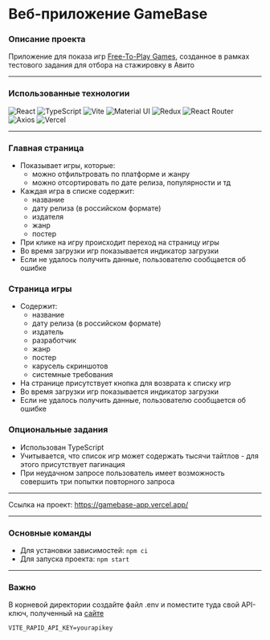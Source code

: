 # Веб-приложение GameBase

### Описание проекта

Приложение для показа игр [Free-To-Play Games](https://www.freetogame.com/), созданное в рамках тестового задания для отбора на стажировку в Авито

---

### Использованные технологии

![React](https://img.shields.io/badge/react-%2320232a.svg?style=for-the-badge&logo=react&logoColor=%2361DAFB)
![TypeScript](https://img.shields.io/badge/typescript-%23007ACC.svg?style=for-the-badge&logo=typescript&logoColor=white)
![Vite](https://img.shields.io/badge/Vite-B73BFE?style=for-the-badge&logo=vite&logoColor=FFD62E)
![Material UI](https://img.shields.io/badge/Material--UI-0081CB?style=for-the-badge&logo=material-ui&logoColor=white)
![Redux](https://img.shields.io/badge/redux-%23593d88.svg?style=for-the-badge&logo=redux&logoColor=white)
![React Router](https://img.shields.io/badge/React_Router-CA4245?style=for-the-badge&logo=react-router&logoColor=white)
![Axios](https://img.shields.io/badge/Axios-5A29E4?logo=axios&logoColor=fff&style=for-the-badge)
![Vercel](https://img.shields.io/badge/Vercel-000000?style=for-the-badge&logo=vercel&logoColor=white)

---

### Главная страница

- Показывает игры, которые:
  - можно отфильтровать по платформе и жанру
  - можно отсортировать по дате релиза, популярности и тд
- Каждая игра в списке содержит:
  - название
  - дату релиза (в российском формате)
  - издателя
  - жанр
  - постер
- При клике на игру происходит переход на страницу игры
- Во время загрузки игр показывается индикатор загрузки
- Если не удалось получить данные, пользователю сообщается об ошибке

### Страница игры

- Содержит:
  - название
  - дату релиза (в российском формате)
  - издатель
  - разработчик
  - жанр
  - постер
  - карусель скриншотов
  - системные требования
- На странице присутствует кнопка для возврата к списку игр
- Во время загрузки игр показывается индикатор загрузки
- Если не удалось получить данные, пользователю сообщается об ошибке

### Опциональные задания

- Использован TypeScript
- Учитывается, что список игр может содержать тысячи тайтлов - для этого присутствует пагинация
- При неудачном запросе пользователь имеет возможность совершить три попытки повторного запроса

---

Ссылка на проект: https://gamebase-app.vercel.app/

---

### Основные команды

- Для установки зависимостей: `npm ci`
- Для запуска проекта: `npm start`

---

### Важно

В корневой директории создайте файл .env и поместите туда свой API-ключ, полученный на [сайте](https://rapidapi.com/digiwalls/api/free-to-play-games-database)

```
VITE_RAPID_API_KEY=yourapikey
```
